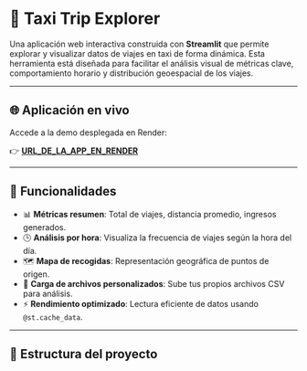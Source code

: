 # 🚖 Taxi Trip Explorer

Una aplicación web interactiva construida con **Streamlit** que permite explorar y visualizar datos de viajes en taxi de forma dinámica. Esta herramienta está diseñada para facilitar el análisis visual de métricas clave, comportamiento horario y distribución geoespacial de los viajes.

---

## 🌐 Aplicación en vivo

Accede a la demo desplegada en Render:

👉 **[URL_DE_LA_APP_EN_RENDER](https://taxi-insights.onrender.com)**

---

## 🎯 Funcionalidades

- 📊 **Métricas resumen**: Total de viajes, distancia promedio, ingresos generados.
- 🕒 **Análisis por hora**: Visualiza la frecuencia de viajes según la hora del día.
- 🗺️ **Mapa de recogidas**: Representación geográfica de puntos de origen.
- 📂 **Carga de archivos personalizados**: Sube tus propios archivos CSV para análisis.
- ⚡ **Rendimiento optimizado**: Lectura eficiente de datos usando `@st.cache_data`.

---

## 🧱 Estructura del proyecto

